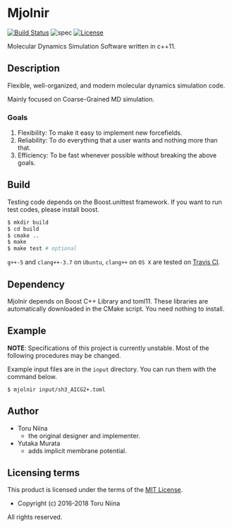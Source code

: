 Mjolnir
==========

[![Build Status](https://travis-ci.org/ToruNiina/Mjolnir.svg?branch=master)](https://travis-ci.org/ToruNiina/Mjolnir)
![spec](https://img.shields.io/badge/spec-unstable-orange.svg)
[![License](https://img.shields.io/badge/license-MIT-blue.svg?style=flat)](LICENSE)

Molecular Dynamics Simulation Software written in c++11.

## Description

Flexible, well-organized, and modern molecular dynamics simulation code.

Mainly focused on Coarse-Grained MD simulation.

### Goals

1. Flexibility: To make it easy to implement new forcefields.
2. Reliability: To do everything that a user wants and nothing more than that.
3. Efficiency: To be fast whenever possible without breaking the above goals.

## Build

Testing code depends on the Boost.unittest framework.
If you want to run test codes, please install boost.

```sh
$ mkdir build
$ cd build
$ cmake ..
$ make
$ make test # optional
```

`g++-5` and `clang++-3.7` on `Ubuntu`, `clang++` on `OS X` are tested on
[Travis CI](https://travis-ci.org/ToruNiina/Mjolnir).

## Dependency

Mjolnir depends on Boost C++ Library and toml11.
These libraries are automatically downloaded in the CMake script.
You need nothing to install.

## Example

__NOTE__: Specifications of this project is currently unstable.
Most of the following procedures may be changed.

Example input files are in the `input` directory.
You can run them with the command below.

```console
$ mjolnir input/sh3_AICG2+.toml
```

## Author

* Toru Niina
  * the original designer and implementer.
* Yutaka Murata
  * adds implicit membrane potential.

## Licensing terms

This product is licensed under the terms of the [MIT License](LICENSE).

- Copyright (c) 2016-2018 Toru Niina

All rights reserved.
